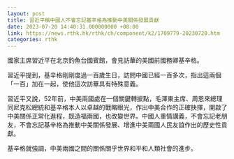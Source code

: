```yaml
---
layout: post
title: 習近平稱中國人不會忘記基辛格為推動中美關係發展貢獻
date: 2023-07-20 14:40:31.000000000 +08:00
link: https://news.rthk.hk/rthk/ch/component/k2/1709779-20230720.htm
categories: rthk
---
```


國家主席習近平在北京釣魚台國賓館，會見訪華的美國前國務卿基辛格。

習近平提到，基辛格剛剛度過一百歲生日，訪問中國已經一百多次，指出這兩個「一百」加在一起，使他這次訪華具有特殊意義。

習近平又說，52年前，中美兩國處在一個關鍵轉捩點，毛澤東主席、周恩來總理同尼克松總統和基辛格本人以卓越的戰略眼光，作出中美合作的正確抉擇，開啟了中美關係正常化進程，既造福兩國，也改變世界。中國人重情講義，不會忘記老朋友，不會忘記基辛格為推動中美關係發展、增進中美兩國人民友誼作出的歷史性貢獻。

基辛格就強調，中美兩國之間的關係關乎世界和平和人類社會的進步。
